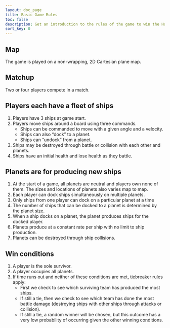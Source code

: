```yaml
---
layout: doc_page
title: Basic Game Rules
toc: false
description: Get an introduction to the rules of the game to win the Halite AI Programming Challenge.
sort_key: 0
---
```


## Map
The game is played on a non-wrapping, 2D Cartesian plane map.

## Matchup
Two or four players compete in a match. 

## Players each have a fleet of ships
1. Players have 3 ships at game start.
2. Players move ships around a board using three commands.
    - Ships can be commanded to move with a given angle and a velocity.
    - Ships can also “dock” to  a planet.
    - Ships can “undock” from a planet.
3. Ships may be destroyed through battle or collision with each other and planets.
4. Ships have an initial health and lose health as they battle.

## Planets are for producing new ships
1. At the start of a game, all planets are neutral and players own none of them. The sizes and locations of planets also varies map to map.
2. Each player can dock ships simultaneously on multiple planets.
3. Only ships from one player can dock on a particular planet at a time
4. The number of ships that can be docked to a planet is determined by the planet size.
5. When a ship docks on a planet, the planet produces ships for the docked player.
6. Planets produce at a constant rate per ship with no limit to ship production.
7. Planets can be destroyed through ship collisions.

## Win conditions
1. A player is the sole survivor.
2. A player occupies all planets.
3. If time runs out and neither of these conditions are met, tiebreaker rules apply:
    - First we check to see which surviving team has produced the most ships.
    - If still a tie, then we check to see which team has done the most battle damage (destroying ships with other ships through attacks or collision).
    - If still a tie, a random winner will be chosen, but this outcome has a very low probability of occurring given the other winning conditions.
